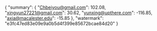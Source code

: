 {
    "summary": {
        "Chbeiyou@gmail.com": 102.08, 
        "xingyun27221@gmail.com": 30.62, 
        "yunxing@upthere.com": -116.85, 
        "axia@macalester.edu": -15.85
    }, 
    "watermark": "e3fc47ed83e09e9a0b5d4f399e85672bcae84d20"
}